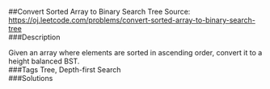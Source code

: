 ##Convert Sorted Array to Binary Search Tree
Source: https://oj.leetcode.com/problems/convert-sorted-array-to-binary-search-tree  
###Description

                
Given an array where elements are sorted in ascending order, convert it to a height balanced BST.  
###Tags
Tree, Depth-first Search  
###Solutions